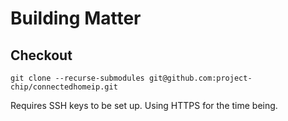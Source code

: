 # Building Matter
## Checkout
```
git clone --recurse-submodules git@github.com:project-chip/connectedhomeip.git
```
Requires SSH keys to be set up. Using HTTPS for the time being.
